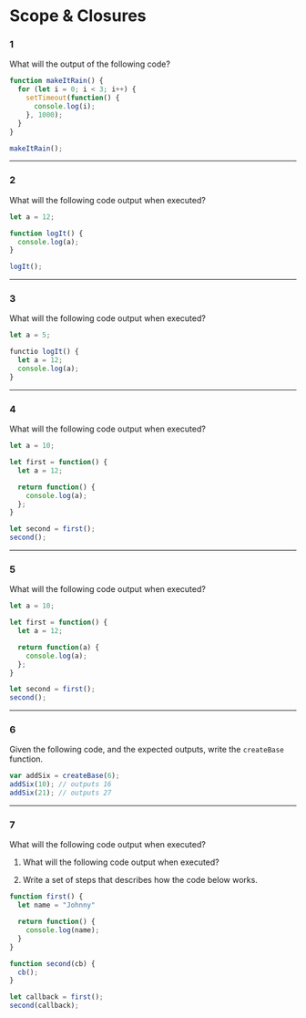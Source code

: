 # Scope & Closures

### 1

What will the output of the following code?

```javascript
function makeItRain() {
  for (let i = 0; i < 3; i++) {
    setTimeout(function() { 
      console.log(i); 
    }, 1000);
  }
}

makeItRain();
```

---

### 2

What will the following code output when executed?

```javascript
let a = 12;

function logIt() {
  console.log(a);
}

logIt();
```

---

### 3

What will the following code output when executed?

```javascript
let a = 5;

functio logIt() {
  let a = 12;
  console.log(a);
}
```

---

### 4

What will the following code output when executed?

```javascript
let a = 10;

let first = function() {
  let a = 12;

  return function() {
    console.log(a);
  };
}

let second = first();
second();
```

---

### 5 

What will the following code output when executed?

```javascript
let a = 10;

let first = function() {
  let a = 12;

  return function(a) {
    console.log(a);
  };
}

let second = first();
second();
```
---

### 6

Given the following code, and the expected outputs, write the `createBase` function.

```javascript
var addSix = createBase(6);
addSix(10); // outputs 16
addSix(21); // outputs 27
```

---

### 7 

What will the following code output when executed?

1. What will the following code output when executed?

2. Write a set of steps that describes how the code below works.

```javascript
function first() {
  let name = "Johnny"

  return function() {
    console.log(name);
  }
}

function second(cb) {
  cb();
}

let callback = first();
second(callback);
```
